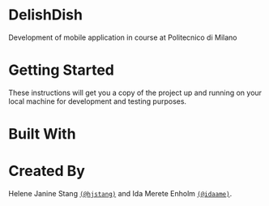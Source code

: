 # DelishDish
Development of mobile application in course at Politecnico di Milano

# Getting Started
These instructions will get you a copy of the project up and running on your local machine for development and testing purposes. 

# Built With

# Created By
Helene Janine Stang <a href="https://github.com/hjstang" target="_blank">`(@hjstang)`</a> and Ida Merete Enholm <a href="https://github.com/idaame" target="_blank">`(@idaame)`</a>.
